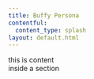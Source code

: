 ```yaml
---
title: Buffy Persona
contentful:
  content_type: splash
layout: default.html
---
```

<div id="pin">this is content <br> inside a section</div>
